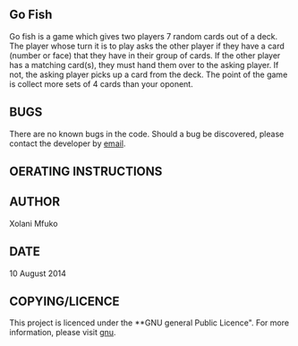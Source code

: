 Go Fish
-------

Go fish is a game which gives two players 7 random cards out of a deck. The player 
whose turn it is to play asks the other player if they have a card (number or face)
that they have in their group of cards. If the other player has a matching card(s), 
they must hand them over to the asking player. If not, the asking player picks up a
card from the deck. The point of the game is collect more sets of 4 cards than 
your oponent.

BUGS
----
There are no known bugs in the code. Should a bug be discovered, please contact the 
developer by [email](xmfuko@gmail.com).

OERATING INSTRUCTIONS
---------------------

AUTHOR
------
Xolani Mfuko

DATE
----
10 August 2014

COPYING/LICENCE
---------------
This project is licenced under the **GNU general Public Licence". For more 
information, please visit [gnu](http://www.gnu.org/copyleft/gpl.html).